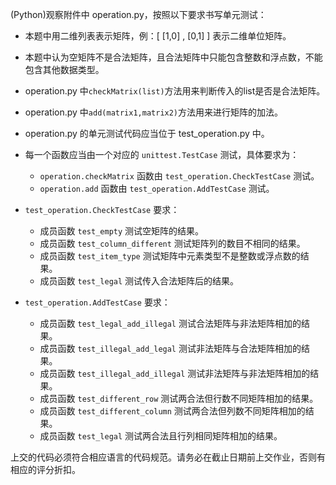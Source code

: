 (Python)观察附件中 operation.py，按照以下要求书写单元测试：

*   本题中用二维列表表示矩阵，例：[ [1,0] , [0,1] ] 表示二维单位矩阵。
*   本题中认为空矩阵不是合法矩阵，且合法矩阵中只能包含整数和浮点数，不能包含其他数据类型。
*   operation.py 中<code>checkMatrix(list)</code>方法用来判断传入的list是否是合法矩阵。
* operation.py 中<code>add(matrix1,matrix2)</code>方法用来进行矩阵的加法。
*   operation.py 的单元测试代码应当位于 test_operation.py 中。
*   每一个函数应当由一个对应的 <code>unittest.TestCase</code> 测试，具体要求为：
    -   <code>operation.checkMatrix</code> 函数由 <code>test_operation.CheckTestCase</code> 测试。
    -   <code>operation.add</code> 函数由 <code>test_operation.AddTestCase</code> 测试。
*   <code>test_operation.CheckTestCase</code> 要求：
    -   成员函数 <code>test_empty</code> 测试空矩阵的结果。
    -   成员函数 <code>test_column_different</code> 测试矩阵列的数目不相同的结果。
    -   成员函数 <code>test_item_type</code> 测试矩阵中元素类型不是整数或浮点数的结果。
    -   成员函数 <code>test_legal</code> 测试传入合法矩阵后的结果。

*   <code>test_operation.AddTestCase</code> 要求：
    -   成员函数 <code>test_legal_add_illegal</code> 测试合法矩阵与非法矩阵相加的结果。
    -   成员函数 <code>test_illegal_add_legal</code> 测试非法矩阵与合法矩阵相加的结果。
    -   成员函数 <code>test_illegal_add_illegal</code> 测试非法矩阵与非法矩阵相加的结果。
    -   成员函数 <code>test_different_row</code> 测试两合法但行数不同矩阵相加的结果。
    -   成员函数 <code>test_different_column</code> 测试两合法但列数不同矩阵相加的结果。
    -   成员函数 <code>test_legal</code> 测试两合法且行列相同矩阵相加的结果。

上交的代码必须符合相应语言的代码规范。请务必在截止日期前上交作业，否则有相应的评分折扣。
